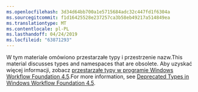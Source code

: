 ```yaml
---
ms.openlocfilehash: 3d34d64bb700a1e5715684adc32c447fd1f6304a
ms.sourcegitcommit: f1d16425528e237257ca3b58eb49217a514849ea
ms.translationtype: MT
ms.contentlocale: pl-PL
ms.lasthandoff: 04/24/2019
ms.locfileid: "63871293"
---
```

<span data-ttu-id="9abca-101">W tym materiale omówiono przestarzałe typy i przestrzenie nazw.</span><span class="sxs-lookup"><span data-stu-id="9abca-101">This material discusses types and namespaces that are obsolete.</span></span> <span data-ttu-id="9abca-102">Aby uzyskać więcej informacji, zobacz [przestarzałe typy w programie Windows Workflow Foundation 4.5](https://aka.ms/wfdeprecatedtypes).</span><span class="sxs-lookup"><span data-stu-id="9abca-102">For more information, see [Deprecated Types in Windows Workflow Foundation 4.5](https://aka.ms/wfdeprecatedtypes).</span></span>